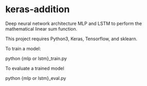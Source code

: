 # keras-addition

Deep neural network architecture MLP and LSTM to perform the mathematical linear sum function. 

This project requires Python3, Keras, Tensorflow, and sklearn.

To train a model: 

python {mlp or lstm}_train.py

To evaluate a trained model 

python {mlp or lstm}_eval.py


